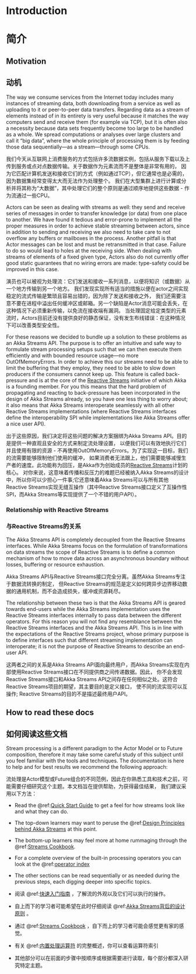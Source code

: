# Introduction
# 简介

## Motivation
## 动机

The way we consume services from the Internet today includes many instances of
streaming data, both downloading from a service as well as uploading to it or
peer-to-peer data transfers. Regarding data as a stream of elements instead of
in its entirety is very useful because it matches the way computers send and
receive them (for example via TCP), but it is often also a necessity because
data sets frequently become too large to be handled as a whole. We spread
computations or analyses over large clusters and call it “big data”, where the
whole principle of processing them is by feeding those data sequentially—as a
stream—through some CPUs.

我们今天从互联网上消费服务的方式包括许多流数据实例，包括从服务下载以及上传到服务或点对点数据传输。关于数据作为元素流而不是整体是非常有用的，
因为它匹配计算机发送和接收它们的方式（例如通过TCP），但它通常也是必需的，因为数据集经常变得太大而无法作为处理整个。
我们在大型集群上进行计算或分析并将其称为“大数据”，其中处理它们的整个原则是通过顺序地提供这些数据 - 作为流通过一些CPU。

Actors can be seen as dealing with streams as well: they send and receive
series of messages in order to transfer knowledge (or data) from one place to
another. We have found it tedious and error-prone to implement all the proper
measures in order to achieve stable streaming between actors, since in addition
to sending and receiving we also need to take care to not overflow any buffers
or mailboxes in the process. Another pitfall is that Actor messages can be lost
and must be retransmitted in that case. Failure to do so would lead to holes at
the receiving side. When dealing with streams of elements of a fixed given type,
Actors also do not currently offer good static guarantees that no wiring errors
are made: type-safety could be improved in this case.

演员也可以被视为处理流：它们发送和接收一系列消息，以便将知识（或数据）从一个地方传输到另一个地方。
我们发现实现所有适当的措施以便在actor之间实现稳定的流式传输是繁琐且容易出错的，因为除了发送和接收之外，
我们还需要注意不要在进程中溢出任何缓冲区或邮箱。另一个缺陷是Actor消息可能会丢失，在这种情况下必须重新传输，以免流在接收端有漏洞。
当处理固定给定类型的元素流时，Actors目前还没有提供良好的静态保证，没有发生布线错误：在这种情况下可以改善类型安全性。

For these reasons we decided to bundle up a solution to these problems as an
Akka Streams API. The purpose is to offer an intuitive and safe way to
formulate stream processing setups such that we can then execute them
efficiently and with bounded resource usage—no more OutOfMemoryErrors. In order
to achieve this our streams need to be able to limit the buffering that they
employ, they need to be able to slow down producers if the consumers cannot
keep up. This feature is called back-pressure and is at the core of the
[Reactive Streams](http://reactive-streams.org/) initiative of which Akka is a
founding member. For you this means that the hard problem of propagating and
reacting to back-pressure has been incorporated in the design of Akka Streams
already, so you have one less thing to worry about; it also means that Akka
Streams interoperate seamlessly with all other Reactive Streams implementations
(where Reactive Streams interfaces define the interoperability SPI while
implementations like Akka Streams offer a nice user API).

出于这些原因，我们决定将这些问题的解决方案捆绑为Akka Streams API。目的是提供一种直观且安全的方式来制定流处理设置，
以便我们可以有效地执行它们并且使用有限的资源 - 不再使用OutOfMemoryErrors。为了实现这一目标，我们的流需要能够限制他们使用的缓冲，
如果消费者无法跟上，他们需要能够减慢生产者的速度。此功能称为回压，是Akka作为创始成员的[Reactive Streams](htp://reactive-streams.org)计划的核心。
对你来说，这意味着传播和反压力的难题已经被纳入Akka Streams的设计中，所以你可以少担心一件事;它还意味着Akka Streams可以与所有其他
Reactive Streams实现无缝互操作（其中Reactive Streams接口定义了互操作性SPI，而Akka Streams等实现提供了一个不错的用户API）。

### Relationship with Reactive Streams
### 与Reactive Streams的关系

The Akka Streams API is completely decoupled from the Reactive Streams
interfaces. While Akka Streams focus on the formulation of transformations on
data streams the scope of Reactive Streams is to define a common mechanism
of how to move data across an asynchronous boundary without losses, buffering
or resource exhaustion.

Akka Streams API与Reactive Streams接口完全分离。虽然Akka Streams专注于数据流转换的制定，
但Reactive Streams的规范是定义如何跨异步边界移动数据的通用机制，而不会造成损失，缓冲或资源耗尽。

The relationship between these two is that the Akka Streams API is geared
towards end-users while the Akka Streams implementation uses the Reactive
Streams interfaces internally to pass data between the different operators.
For this reason you will not find any resemblance between the Reactive
Streams interfaces and the Akka Streams API. This is in line with the
expectations of the Reactive Streams project, whose primary purpose is to
define interfaces such that different streaming implementation can
interoperate; it is not the purpose of Reactive Streams to describe an end-user
API.

这两者之间的关系是Akka Streams API面向最终用户，而Akka Streams实现在内部使用Reactive Streams接口在不同提供商之间传递数据。因此，
你不会发现Reactive Streams接口和Akka Streams API之间存在任何相似之处。这符合Reactive Streams项目的期望，其主要目的是定义接口，
使不同的流实现可以互操作; Reactive Streams的目的不是描述最终用户API。

## How to read these docs
## 如何阅读这些文档

Stream processing is a different paradigm to the Actor Model or to Future
composition, therefore it may take some careful study of this subject until you
feel familiar with the tools and techniques. The documentation is here to help
and for best results we recommend the following approach:

流处理是Actor模型或Future组合的不同范例，因此在你熟悉工具和技术之前，可能需要仔细研究这个主题。本文档旨在提供帮助，为获得最佳结果，
我们建议采用以下方法：

 * Read the @ref:[Quick Start Guide](stream-quickstart.md#stream-quickstart) to get a feel for how streams
look like and what they can do.
 * The top-down learners may want to peruse the @ref:[Design Principles behind Akka Streams](../general/stream/stream-design.md) at this
point.
 * The bottom-up learners may feel more at home rummaging through the
@ref:[Streams Cookbook](stream-cookbook.md).
 * For a complete overview of the built-in processing operators you can look at the
@ref:[operator index](operators/index.md)
 * The other sections can be read sequentially or as needed during the previous
steps, each digging deeper into specific topics.

 * 阅读 @ref:[快速入门指南](stream-quickstart.md#stream-quickstart) ，了解流的外观以及它们可以执行的操作。
 * 自上而下的学习者可能希望在此时仔细阅读 @ref:[Akka Streams背后的设计原则](../general/stream/stream-design.md) 。
 * 通过 @ref:[Streams Cookbook](stream-cookbook.md) ，自下而上的学习者可能会感觉更有家的感觉。
 * 有关 @ref:[内置处理运算符](operators/index.md) 的完整概述，你可以查看运算符索引
 * 其他部分可以在前面的步骤中按顺序或根据需要进行读取，每个部分都深入研究特定主题。
